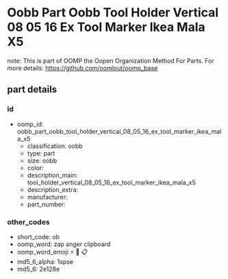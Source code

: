 # Oobb Part Oobb Tool Holder Vertical 08 05 16 Ex Tool Marker Ikea Mala X5  

note: This is part of OOMP the Oopen Organization Method For Parts. For more details: https://github.com/oomlout/oomp_base

##  part details





### id
* oomp_id: oobb_part_oobb_tool_holder_vertical_08_05_16_ex_tool_marker_ikea_mala_x5
  * classification: oobb
  * type: part
  * size: oobb
  * color: 
  * description_main: tool_holder_vertical_08_05_16_ex_tool_marker_ikea_mala_x5
  * description_extra: 
  * manufacturer: 
  * part_number: 

### other_codes
* short_code: ob
* oomp_word: zap anger clipboard
* oomp_word_emoji :zap: :anger: :clipboard:
* md5_6_alpha: 1spse
* md5_6: 2e128e